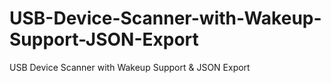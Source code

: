 # USB-Device-Scanner-with-Wakeup-Support-JSON-Export
USB Device Scanner with Wakeup Support &amp; JSON Export
